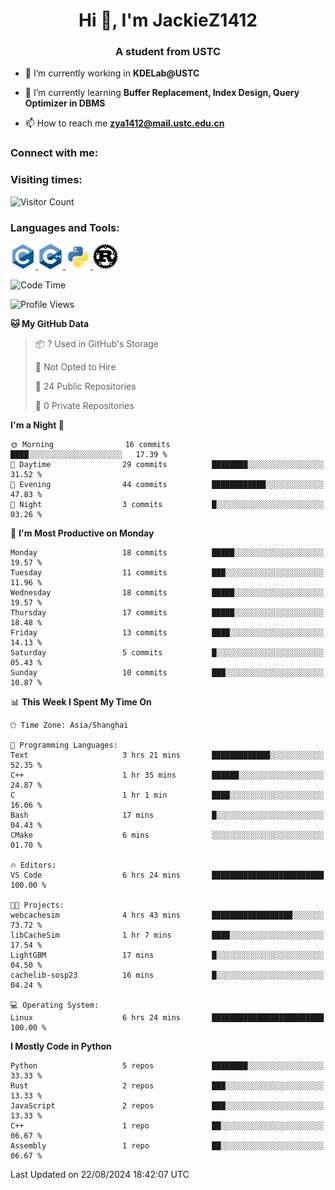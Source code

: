 <h1 align="center">Hi 👋, I'm JackieZ1412</h1>
<h3 align="center">A student from USTC</h3>

- 🔭 I’m currently working in **KDELab@USTC**

- 🌱 I’m currently learning **Buffer Replacement, Index Design, Query Optimizer in DBMS**

- 📫 How to reach me **zya1412@mail.ustc.edu.cn**

<h3 align="left">Connect with me:</h3>
<p align="left">
</p>

<h3 align="left">Visiting times:</h3>
<p align="left">
</p>

![Visitor Count](https://profile-counter.glitch.me/Christmas/count.svg)

<h3 align="left">Languages and Tools:</h3>
<p align="left"> <a href="https://www.cprogramming.com/" target="_blank" rel="noreferrer"> <img src="https://raw.githubusercontent.com/devicons/devicon/master/icons/c/c-original.svg" alt="c" width="40" height="40"/> </a> <a href="https://www.w3schools.com/cpp/" target="_blank" rel="noreferrer"> <img src="https://raw.githubusercontent.com/devicons/devicon/master/icons/cplusplus/cplusplus-original.svg" alt="cplusplus" width="40" height="40"/> </a> <a href="https://www.python.org" target="_blank" rel="noreferrer"> <img src="https://raw.githubusercontent.com/devicons/devicon/master/icons/python/python-original.svg" alt="python" width="40" height="40"/> </a> <a href="https://www.rust-lang.org" target="_blank" rel="noreferrer"> <img src="https://raw.githubusercontent.com/devicons/devicon/master/icons/rust/rust-plain.svg" alt="rust" width="40" height="40"/> </a> </p>



<!--START_SECTION:waka-->
![Code Time](http://img.shields.io/badge/Code%20Time-849%20hrs%2031%20mins-blue)

![Profile Views](http://img.shields.io/badge/Profile%20Views-0-blue)

**🐱 My GitHub Data** 

> 📦 ? Used in GitHub's Storage 
 > 
> 🚫 Not Opted to Hire
 > 
> 📜 24 Public Repositories 
 > 
> 🔑 0 Private Repositories 
 > 
**I'm a Night 🦉** 

```text
🌞 Morning                16 commits          ████░░░░░░░░░░░░░░░░░░░░░   17.39 % 
🌆 Daytime                29 commits          ████████░░░░░░░░░░░░░░░░░   31.52 % 
🌃 Evening                44 commits          ████████████░░░░░░░░░░░░░   47.83 % 
🌙 Night                  3 commits           █░░░░░░░░░░░░░░░░░░░░░░░░   03.26 % 
```
📅 **I'm Most Productive on Monday** 

```text
Monday                   18 commits          █████░░░░░░░░░░░░░░░░░░░░   19.57 % 
Tuesday                  11 commits          ███░░░░░░░░░░░░░░░░░░░░░░   11.96 % 
Wednesday                18 commits          █████░░░░░░░░░░░░░░░░░░░░   19.57 % 
Thursday                 17 commits          █████░░░░░░░░░░░░░░░░░░░░   18.48 % 
Friday                   13 commits          ████░░░░░░░░░░░░░░░░░░░░░   14.13 % 
Saturday                 5 commits           █░░░░░░░░░░░░░░░░░░░░░░░░   05.43 % 
Sunday                   10 commits          ███░░░░░░░░░░░░░░░░░░░░░░   10.87 % 
```


📊 **This Week I Spent My Time On** 

```text
🕑︎ Time Zone: Asia/Shanghai

💬 Programming Languages: 
Text                     3 hrs 21 mins       █████████████░░░░░░░░░░░░   52.35 % 
C++                      1 hr 35 mins        ██████░░░░░░░░░░░░░░░░░░░   24.87 % 
C                        1 hr 1 min          ████░░░░░░░░░░░░░░░░░░░░░   16.06 % 
Bash                     17 mins             █░░░░░░░░░░░░░░░░░░░░░░░░   04.43 % 
CMake                    6 mins              ░░░░░░░░░░░░░░░░░░░░░░░░░   01.70 % 

🔥 Editors: 
VS Code                  6 hrs 24 mins       █████████████████████████   100.00 % 

🐱‍💻 Projects: 
webcachesim              4 hrs 43 mins       ██████████████████░░░░░░░   73.72 % 
libCacheSim              1 hr 7 mins         ████░░░░░░░░░░░░░░░░░░░░░   17.54 % 
LightGBM                 17 mins             █░░░░░░░░░░░░░░░░░░░░░░░░   04.50 % 
cachelib-sosp23          16 mins             █░░░░░░░░░░░░░░░░░░░░░░░░   04.24 % 

💻 Operating System: 
Linux                    6 hrs 24 mins       █████████████████████████   100.00 % 
```

**I Mostly Code in Python** 

```text
Python                   5 repos             ████████░░░░░░░░░░░░░░░░░   33.33 % 
Rust                     2 repos             ███░░░░░░░░░░░░░░░░░░░░░░   13.33 % 
JavaScript               2 repos             ███░░░░░░░░░░░░░░░░░░░░░░   13.33 % 
C++                      1 repo              ██░░░░░░░░░░░░░░░░░░░░░░░   06.67 % 
Assembly                 1 repo              ██░░░░░░░░░░░░░░░░░░░░░░░   06.67 % 
```




 Last Updated on 22/08/2024 18:42:07 UTC
<!--END_SECTION:waka-->
